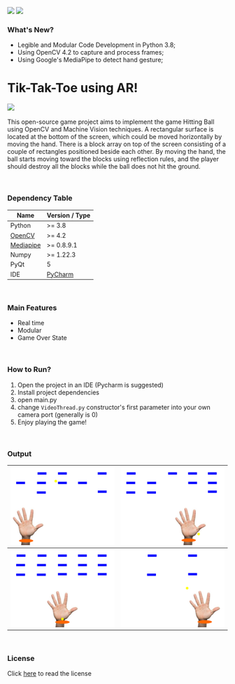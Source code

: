 <img src="https://badgen.net/badge/version/1.0.0/blue?icon=github"> <img src = "https://badgen.net/badge/status/active/green?icon=git"> 

### What's New?

- Legible and Modular Code Development in Python 3.8; 
- Using OpenCV 4.2 to capture and process frames;
- Using Google's MediaPipe to detect hand gesture;

# Tik-Tak-Toe using AR!
<img src="https://editor.analyticsvidhya.com/uploads/232202.png" width="128">

<br/>

This open-source game project aims to implement the game Hitting Ball using OpenCV and Machine Vision techniques. A rectangular surface is located at the bottom of the screen, which could be moved horizontally by moving the hand. There is a block array on top of the screen consisting of a couple of rectangles positioned beside each other. By moving the hand, the ball starts moving toward the blocks using reflection rules, and the player should destroy all the blocks while the ball does not hit the ground. 

<br/>

### Dependency Table
|  Name | Version / Type |
| ------------ | ------------ |
|  Python | >= 3.8  |
| [OpenCV](https://opencv.org/)   | >= 4.2  |
| [Mediapipe](https://github.com/google/mediapipe)  |  >= 0.8.9.1 |
| Numpy  | >= 1.22.3  |
| PyQt | 5 |
| IDE | [PyCharm](https://www.jetbrains.com/pycharm/) |
<br/>

### Main Features
* Real time
* Modular
* Game Over State

<br/>

### How to Run?
1. Open the project in an IDE (Pycharm is suggested)
2. Install project dependencies
3. open main.py
4. change `VideoThread.py` constructor's first parameter into your own camera port (generally is 0)
5. Enjoy playing the game!

<br/>

### Output

| <img src="https://github.com/mohammadJaliliTorkamani/AR-Hitting-Ball/blob/master/Screenshots/screenshot_1.png" width="256">  | <img src="https://github.com/mohammadJaliliTorkamani/AR-Hitting-Ball/blob/master/Screenshots/screenshot_2.png" width="256">  |
| -- | -- |
| <img src="https://github.com/mohammadJaliliTorkamani/AR-Hitting-Ball/blob/master/Screenshots/screenshot_3.png" width="256"> | <img src="https://github.com/mohammadJaliliTorkamani/AR-Hitting-Ball/blob/master/Screenshots/screenshot_4.png" width="256"> |

<br/>

### License
Click [here](https://github.com/mohammadJaliliTorkamani/AR-Hitting-Ball/blob/master/LICENSE) to read the license

